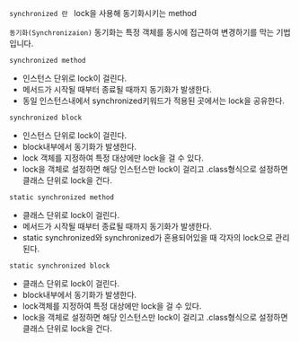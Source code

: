 `synchronized 란 `
lock을 사용해 동기화시키는 method

`동기화(Synchronizaion)`
동기화는 특정 객체를 동시에 접근하여 변경하기를 막는 기법입니다.

`synchronized method`

- 인스턴스 단위로 lock이 걸린다.
- 메서드가 시작될 때부터 종료될 때까지 동기화가 발생한다.
- 동일 인스턴스내에서 synchronized키워드가 적용된 곳에서는 lock을 공유한다. 

`synchronized block`

- 인스턴스 단위로 lock이 걸린다.
- block내부에서 동기화가 발생한다.
- lock 객체를 지정하여 특정 대상에만 lock을 걸 수 있다.
- lock을 객체로 설정하면 해당 인스턴스만 lock이 걸리고 .class형식으로 설정하면 클래스 단위로 lock을 건다.

`static synchronized method`

- 클래스 단위로 lock이 걸린다.
- 메서드가 시작될 때부터 종료될 때까지 동기화가 발생한다.
- static synchronized와 synchronized가 혼용되어있을 때 각자의 lock으로 관리된다.

`static synchronized block`

- 클래스 단위로 lock이 걸린다.
- block내부에서 동기화가 발생한다.
- lock객체를 지정하여 특정 대상에만 lock을 걸 수 있다.
- lock을 객체로 설정하면 해당 인스턴스만 lock이 걸리고 .class형식으로 설정하면 클래스 단위로 lock을 건다.

